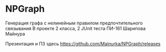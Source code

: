 # NPGraph 
Генерация графа с нелинейным правилом предпочтительного связывания
В проекте 2 класса, 2 JUnit  теста
ПИ-161 Шарипова Майнура


Презентация и ПЗ здесь https://github.com/Mainurka/NPGraph/releases
